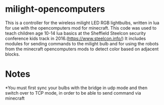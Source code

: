 # milight-opencomputers

This is a controller for the wireless milight LED RGB lightbulbs, written in lua for use with the opencomputers mod for minecraft.
This code was used to teach children age 10-14 lua basics at the Sheffield Steelcon security conference kids track in 2016.(https://www.steelcon.info/)
It includes modules for sending commands to the milight bulb and for using the robots from the minecraft opencomputers mods to detect color based on adjacent blocks.

# Notes
*You must first sync your bulbs with the bridge in udp mode and then switch over to TCP mode, in order to be able to send command via minecraft
